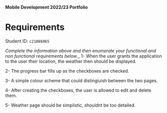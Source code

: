 **Mobile Development 2022/23 Portfolio**
# Requirements

Student ID: `c21086065`

_Complete the information above and then enumerate your functional and non functional requirements below.__
1- When the user grants the application to the user their location, the weather then should be displayed.

2- The progress bar fills up as the checkboxes are checked.

3- A simple colour scheme that could distingiuish between the two pages.

4- After creating the checkboxes, the user is allowed to edit and delete them.

5- Weather page should be simplistic, shouldnt be too detailed.